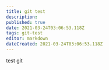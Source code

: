 ```yaml
---
title: git test
description: 
published: true
date: 2021-03-24T03:06:53.118Z
tags: git-test
editor: markdown
dateCreated: 2021-03-24T03:06:53.118Z
---
```


test git